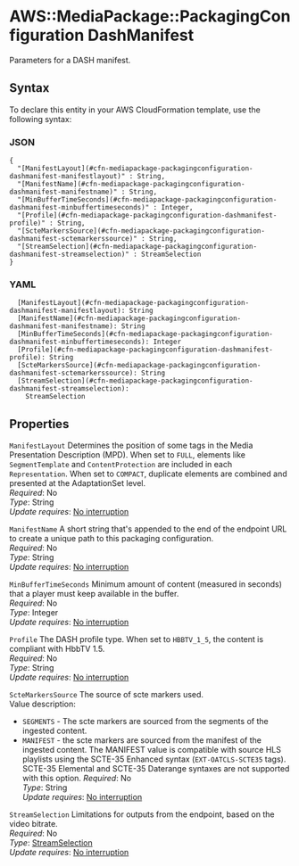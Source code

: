 # AWS::MediaPackage::PackagingConfiguration DashManifest<a name="aws-properties-mediapackage-packagingconfiguration-dashmanifest"></a>

Parameters for a DASH manifest\.

## Syntax<a name="aws-properties-mediapackage-packagingconfiguration-dashmanifest-syntax"></a>

To declare this entity in your AWS CloudFormation template, use the following syntax:

### JSON<a name="aws-properties-mediapackage-packagingconfiguration-dashmanifest-syntax.json"></a>

```
{
  "[ManifestLayout](#cfn-mediapackage-packagingconfiguration-dashmanifest-manifestlayout)" : String,
  "[ManifestName](#cfn-mediapackage-packagingconfiguration-dashmanifest-manifestname)" : String,
  "[MinBufferTimeSeconds](#cfn-mediapackage-packagingconfiguration-dashmanifest-minbuffertimeseconds)" : Integer,
  "[Profile](#cfn-mediapackage-packagingconfiguration-dashmanifest-profile)" : String,
  "[ScteMarkersSource](#cfn-mediapackage-packagingconfiguration-dashmanifest-sctemarkerssource)" : String,
  "[StreamSelection](#cfn-mediapackage-packagingconfiguration-dashmanifest-streamselection)" : StreamSelection
}
```

### YAML<a name="aws-properties-mediapackage-packagingconfiguration-dashmanifest-syntax.yaml"></a>

```
  [ManifestLayout](#cfn-mediapackage-packagingconfiguration-dashmanifest-manifestlayout): String
  [ManifestName](#cfn-mediapackage-packagingconfiguration-dashmanifest-manifestname): String
  [MinBufferTimeSeconds](#cfn-mediapackage-packagingconfiguration-dashmanifest-minbuffertimeseconds): Integer
  [Profile](#cfn-mediapackage-packagingconfiguration-dashmanifest-profile): String
  [ScteMarkersSource](#cfn-mediapackage-packagingconfiguration-dashmanifest-sctemarkerssource): String
  [StreamSelection](#cfn-mediapackage-packagingconfiguration-dashmanifest-streamselection): 
    StreamSelection
```

## Properties<a name="aws-properties-mediapackage-packagingconfiguration-dashmanifest-properties"></a>

`ManifestLayout`  <a name="cfn-mediapackage-packagingconfiguration-dashmanifest-manifestlayout"></a>
Determines the position of some tags in the Media Presentation Description \(MPD\)\. When set to `FULL`, elements like `SegmentTemplate` and `ContentProtection` are included in each `Representation`\. When set to `COMPACT`, duplicate elements are combined and presented at the AdaptationSet level\.  
*Required*: No  
*Type*: String  
*Update requires*: [No interruption](https://docs.aws.amazon.com/AWSCloudFormation/latest/UserGuide/using-cfn-updating-stacks-update-behaviors.html#update-no-interrupt)

`ManifestName`  <a name="cfn-mediapackage-packagingconfiguration-dashmanifest-manifestname"></a>
A short string that's appended to the end of the endpoint URL to create a unique path to this packaging configuration\.  
*Required*: No  
*Type*: String  
*Update requires*: [No interruption](https://docs.aws.amazon.com/AWSCloudFormation/latest/UserGuide/using-cfn-updating-stacks-update-behaviors.html#update-no-interrupt)

`MinBufferTimeSeconds`  <a name="cfn-mediapackage-packagingconfiguration-dashmanifest-minbuffertimeseconds"></a>
Minimum amount of content \(measured in seconds\) that a player must keep available in the buffer\.  
*Required*: No  
*Type*: Integer  
*Update requires*: [No interruption](https://docs.aws.amazon.com/AWSCloudFormation/latest/UserGuide/using-cfn-updating-stacks-update-behaviors.html#update-no-interrupt)

`Profile`  <a name="cfn-mediapackage-packagingconfiguration-dashmanifest-profile"></a>
The DASH profile type\. When set to `HBBTV_1_5`, the content is compliant with HbbTV 1\.5\.  
*Required*: No  
*Type*: String  
*Update requires*: [No interruption](https://docs.aws.amazon.com/AWSCloudFormation/latest/UserGuide/using-cfn-updating-stacks-update-behaviors.html#update-no-interrupt)

`ScteMarkersSource`  <a name="cfn-mediapackage-packagingconfiguration-dashmanifest-sctemarkerssource"></a>
The source of scte markers used\.  
Value description:  
+  `SEGMENTS` \- The scte markers are sourced from the segments of the ingested content\.
+  `MANIFEST` \- the scte markers are sourced from the manifest of the ingested content\. The MANIFEST value is compatible with source HLS playlists using the SCTE\-35 Enhanced syntax \(`EXT-OATCLS-SCTE35` tags\)\. SCTE\-35 Elemental and SCTE\-35 Daterange syntaxes are not supported with this option\.
*Required*: No  
*Type*: String  
*Update requires*: [No interruption](https://docs.aws.amazon.com/AWSCloudFormation/latest/UserGuide/using-cfn-updating-stacks-update-behaviors.html#update-no-interrupt)

`StreamSelection`  <a name="cfn-mediapackage-packagingconfiguration-dashmanifest-streamselection"></a>
Limitations for outputs from the endpoint, based on the video bitrate\.  
*Required*: No  
*Type*: [StreamSelection](aws-properties-mediapackage-packagingconfiguration-streamselection.md)  
*Update requires*: [No interruption](https://docs.aws.amazon.com/AWSCloudFormation/latest/UserGuide/using-cfn-updating-stacks-update-behaviors.html#update-no-interrupt)